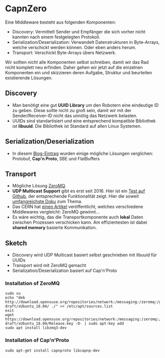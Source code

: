 # CapnZero

Eine Middleware besteht aus folgenden Komponenten:
  - Discovery: Vermittelt Sender und Empfänger die sich vorher nicht kannten nach einem festgelegten Protokoll.
  - Serialization/Deserialization: Verwandelt Datenstrukturen in Byte-Arrays, welche verschickt werden können. Oder eben anders herum.
  - Transport: Verschickt Byte-Arrays übers Netzwerk.

Wir sollten nicht alle Komponenten selbst schreiben, damit wir das Rad nicht komplett neu erfinden. Daher gehen wir jetzt auf die einzelnen Komponenten ein und skizzieren deren Aufgabe, Struktur und beurteilen existierende Lösungen.

## Discovery

  * Man benötigt eine gut **UUID Library** um den Robotern eine eindeutige ID zu geben. Diese sollte nicht zu groß sein, damit wir mit der Sender/Receiver-ID nicht das unnötig das Netzwerk belasten. 
  * UUIDs sind standartisiert und eine entsprechend kompatible Bibliothek ist **libuuid**. Die Bibliothek ist Standard auf allen Linux Systemen.

## Serialization/Deserialization

  * In diesem [Blog-Eintrag](https://capnproto.org/news/2014-06-17-capnproto-flatbuffers-sbe.html) wurden einige mögliche Lösungen verglichen: Protobuf, **Cap'n Proto**, SBE und FlatBuffers

## Transport

  * Mögliche Lösung [ZeroMQ](http://zeromq.org/).
  * **UDP Multicast Support** gibt es erst seit 2016. Hier ist ein [Test auf Github](https://github.com/zeromq/libzmq/blob/master/tests/test_radio_dish.cpp), der entsprechende Funktionalität zeigt. Hier die soweit [umfangreichste Doku](https://github.com/zeromq/libzmq/blob/master/doc/zmq_udp.txt) zum Thema.
  * Das CERN hat [einen Artikel](http://zeromq.wdfiles.com/local--files/intro%3Aread-the-manual/Middleware%20Trends%20and%20Market%20Leaders%202011.pdf) veröffentlicht, welches verschiedene Middlewares vergleicht: ZeroMQ gewinnt...
  * Es wäre wichtig, das die Transportkomponente auch **lokal** Daten zwischen Prozessen verschicken kann. Am effizientesten ist dabei **shared memory** basierte Kommunikation.

## Sketch

  * Discovery wird UDP Multicast basiert selbst geschrieben mit libuuid für UUIDs
  * Transport wird mit ZeroMQ gemacht
  * Serialization/Deserialization basiert auf Cap'n'Proto
   
### Installation of ZeroMQ   

    sudo su
    echo "deb http://download.opensuse.org/repositories/network:/messaging:/zeromq:/git-draft/xUbuntu_18.04/ ./" >> /etc/apt/sources.list
    exit
    wget https://download.opensuse.org/repositories/network:/messaging:/zeromq:/git-draft/xUbuntu_18.04/Release.key -O- | sudo apt-key add
    sudo apt install libzmq3-dev

### Installation of Cap'n'Proto

    sudo apt-get install capnproto libcapnp-dev
